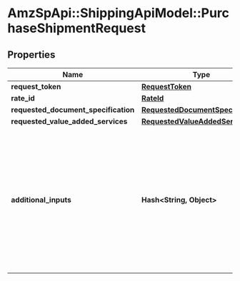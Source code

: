 # AmzSpApi::ShippingApiModel::PurchaseShipmentRequest

## Properties
Name | Type | Description | Notes
------------ | ------------- | ------------- | -------------
**request_token** | [**RequestToken**](RequestToken.md) |  | 
**rate_id** | [**RateId**](RateId.md) |  | 
**requested_document_specification** | [**RequestedDocumentSpecification**](RequestedDocumentSpecification.md) |  | 
**requested_value_added_services** | [**RequestedValueAddedServiceList**](RequestedValueAddedServiceList.md) |  | [optional] 
**additional_inputs** | **Hash&lt;String, Object&gt;** | The additional inputs required to purchase a shipping offering, in JSON format. The JSON provided here must adhere to the JSON schema that is returned in the response to the getAdditionalInputs operation.  Additional inputs are only required when indicated by the requiresAdditionalInputs property in the response to the getRates operation. | [optional] 


